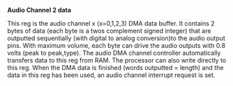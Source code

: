 **Audio Channel 2 data**

This reg is the audio channel x (x=0,1,2,3) DMA data buffer. It contains 2 bytes of data (each byte is a twos complement signed integer) that are outputted sequentially (with digital to analog conversion)to the audio output pins. With maximum volume, each byte can drive the audio outputs with 0.8 volts (peak to peak,type). The audio DMA channel controller automatically transfers data to this reg from RAM. The processor can also write directly to this reg. When the DMA data is finished (words outputted = length) and the data in this reg has been used, an audio channel interrupt request is set.

